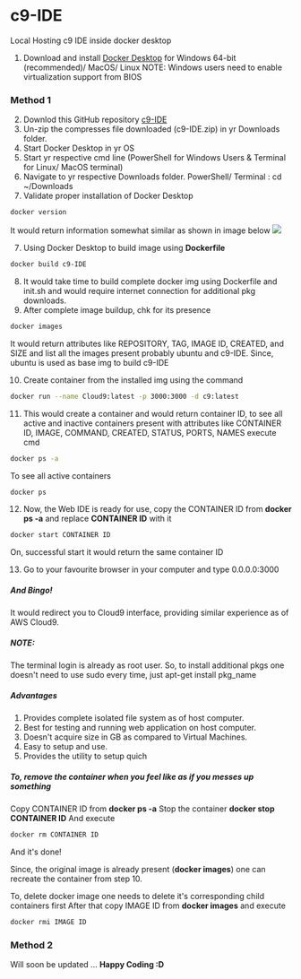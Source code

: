 # c9-IDE
Local Hosting c9 IDE inside docker desktop
1. Download and install [Docker Desktop](www.docker.com/products/docker-desktop) for Windows 64-bit (recommended)/ MacOS/ Linux 
    NOTE: Windows users need to enable virtualization support from BIOS
### Method 1
2. Downlod this GitHub repository [c9-IDE](github.com/bumblebee2311/c9-IDE)
3. Un-zip the compresses file downloaded (c9-IDE.zip) in yr Downloads folder.
4. Start Docker Desktop in yr OS
5. Start yr respective cmd line (PowerShell for Windows Users & Terminal for Linux/ MacOS terminal)
6. Navigate to yr respective Downloads folder. 
    PowerShell/ Terminal : cd ~/Downloads 
7. Validate proper installation of Docker Desktop 
```zsh 
docker version
```
It would return information somewhat similar as shown in image below
<img src="https://storage.googleapis.com/static.configserverfirewall.com/images/docker/docker-version-command.png">

7. Using Docker Desktop to build image using <b>Dockerfile</b>
```zsh
docker build c9-IDE
```
8. It would take time to build complete docker img using Dockerfile and init.sh and would require internet connection for additional pkg downloads.
9. After complete image buildup, chk for its presence
```zsh
docker images
```
It would return attributes like REPOSITORY, TAG, IMAGE ID, CREATED, and SIZE and list all the images present probably ubuntu and c9-IDE.
Since, ubuntu is used as base img to build c9-IDE

10. Create container from the installed img using the command
```zsh
docker run --name Cloud9:latest -p 3000:3000 -d c9:latest
```
11. This would create a container and would return container ID, to see all active and inactive containers present with attributes like 
CONTAINER ID, IMAGE, COMMAND, CREATED, STATUS, PORTS, NAMES execute cmd
```zsh
docker ps -a
```
To see all active containers
```zsh
docker ps
```
12. Now, the Web IDE is ready for use, copy the CONTAINER ID from <b>docker ps -a</b> and replace <b>CONTAINER ID</b> with it
```zsh
docker start CONTAINER ID
```
On, successful start it would return the same container ID

13. Go to your favourite browser in your computer and type 0.0.0.0:3000

##### And Bingo!
It would redirect you to Cloud9 interface, providing similar experience as of AWS Cloud9.
##### NOTE:
  The terminal login is already as root user.
  So, to install additional pkgs one doesn't need to use sudo every time, just apt-get install pkg_name 

##### Advantages 
1. Provides complete isolated file system as of host computer.
2. Best for testing and running web application on host computer.
3. Doesn't acquire size in GB as compared to Virtual Machines.
4. Easy to setup and use.
5. Provides the utility to setup quich 

##### To, remove the container when you feel like as if you messes up something 
Copy CONTAINER ID from <b>docker ps -a</b>
Stop the container <b>docker stop CONTAINER ID</b>
And execute 
```zsh
docker rm CONTAINER ID
```
And it's done!

Since, the original image is already present (<b>docker images</b>) one can recreate the container from step 10.

To, delete docker image one needs to delete it's corresponding child containers first
After that copy IMAGE ID from <b>docker images</b> and execute 
```zsh
docker rmi IMAGE ID
```

### Method 2 
Will soon be updated ... 
<b>Happy Coding :D </b>
